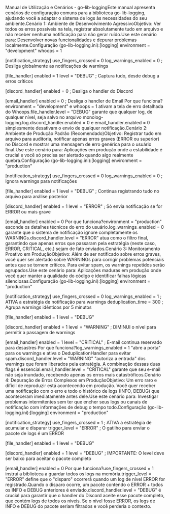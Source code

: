 Manual de Utilização e Cenários - go-lib-loggingEste manual apresenta cenários de configuração comuns para a biblioteca go-lib-logging, ajudando você a adaptar o sistema de logs às necessidades do seu ambiente.Cenário 1: Ambiente de Desenvolvimento AgressivoObjetivo: Ver todos os erros possíveis na tela, registrar absolutamente tudo em arquivo e não receber nenhuma notificação para não gerar ruído.Use este cenário para: Desenvolver novas funcionalidades e depurar problemas localmente.Configuração (go-lib-logging.ini):[logging]
environment = "development"
whoops = 1

[notification_strategy]
use_fingers_crossed = 0
log_warnings_enabled = 0 ; Desliga globalmente as notificações de warnings

[file_handler]
enabled = 1
level = "DEBUG" ; Captura tudo, desde debug a erros críticos

[discord_handler]
enabled = 0 ; Desliga o handler do Discord

[email_handler]
enabled = 0 ; Desliga o handler de Email
Por que funciona?environment = "development" e whoops = 1 ativam a tela de erro detalhada do Whoops.file_handler.level = "DEBUG" garante que qualquer log, de qualquer nível, seja salvo no arquivo monolog-logging.log.discord_handler.enabled = 0 e email_handler.enabled = 0 simplesmente desativam o envio de qualquer notificação.Cenário 2: Ambiente de Produção Padrão (Recomendado)Objetivo: Registrar tudo em arquivo para auditoria, notificar apenas erros graves (ERROR ou superior) no Discord e mostrar uma mensagem de erro genérica para o usuário final.Use este cenário para: Aplicações em produção onde a estabilidade é crucial e você só precisa ser alertado quando algo realmente quebra.Configuração (go-lib-logging.ini):[logging]
environment = "production"

[notification_strategy]
use_fingers_crossed = 0
log_warnings_enabled = 0 ; Ignora warnings para notificações

[file_handler]
enabled = 1
level = "DEBUG" ; Continua registrando tudo no arquivo para análise posterior

[discord_handler]
enabled = 1
level = "ERROR" ; Só envia notificação se for ERROR ou mais grave

[email_handler]
enabled = 0
Por que funciona?environment = "production" esconde os detalhes técnicos do erro do usuário.log_warnings_enabled = 0 garante que o sistema de notificação ignore completamente os WARNINGs.discord_handler.level = "ERROR" atua como o filtro final, garantindo que apenas erros que passaram pela estratégia (neste caso, ERROR, CRITICAL, etc.) sejam de fato enviados.Cenário 3: Monitoramento Proativo em ProduçãoObjetivo: Além de ser notificado sobre erros graves, você quer ser alertado sobre WARNINGs para corrigir problemas potenciais antes que se tornem críticos. Para evitar spam, os warnings repetidos serão agrupados.Use este cenário para: Aplicações maduras em produção onde você quer manter a qualidade do código e identificar falhas lógicas silenciosas.Configuração (go-lib-logging.ini):[logging]
environment = "production"

[notification_strategy]
use_fingers_crossed = 0
log_warnings_enabled = 1 ; ATIVA a estratégia de notificação para warnings
deduplication_time = 300 ; Agrupa warnings idênticos por 5 minutos

[file_handler]
enabled = 1
level = "DEBUG"

[discord_handler]
enabled = 1
level = "WARNING" ; DIMINUI o nível para permitir a passagem de warnings

[email_handler]
enabled = 1
level = "CRITICAL" ; E-mail continua reservado para desastres
Por que funciona?log_warnings_enabled = 1 "abre a porta" para os warnings e ativa o DeduplicationHandler para evitar spam.discord_handler.level = "WARNING" "autoriza a entrada" dos warnings que foram liberados pela estratégia. A combinação dessas duas flags é essencial.email_handler.level = "CRITICAL" garante que seu e-mail não seja inundado, recebendo apenas os erros mais catastróficos.Cenário 4: Depuração de Erros Complexos em ProduçãoObjetivo: Um erro raro e difícil de reproduzir está acontecendo em produção. Você quer receber uma notificação com o erro e todo o histórico de logs (INFO, DEBUG) que aconteceram imediatamente antes dele.Use este cenário para: Investigar problemas intermitentes sem ter que encher seus logs ou canais de notificação com informações de debug o tempo todo.Configuração (go-lib-logging.ini):[logging]
environment = "production"

[notification_strategy]
use_fingers_crossed = 1 ; ATIVA a estratégia de acumular e disparar
trigger_level = "ERROR" ; O gatilho para enviar o pacote de logs é um ERROR

[file_handler]
enabled = 1
level = "DEBUG"

[discord_handler]
enabled = 1
level = "DEBUG" ; IMPORTANTE: O level deve ser baixo para aceitar o pacote completo

[email_handler]
enabled = 0
Por que funciona?use_fingers_crossed = 1 instrui a biblioteca a guardar todos os logs na memória.trigger_level = "ERROR" define que o "disparo" ocorrerá quando um log de nível ERROR for registrado.Quando o disparo ocorre, um pacote contendo o ERROR + todos os INFO e DEBUG anteriores é enviado.discord_handler.level = "DEBUG" é crucial para garantir que o handler do Discord aceite esse pacote completo, que contém logs de todos os níveis. Se o nível fosse ERROR, os logs de INFO e DEBUG do pacote seriam filtrados e você perderia o contexto.